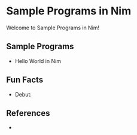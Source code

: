 # Sample Programs in Nim

Welcome to Sample Programs in Nim!

## Sample Programs

- Hello World in Nim

## Fun Facts

- Debut:

## References

- 

